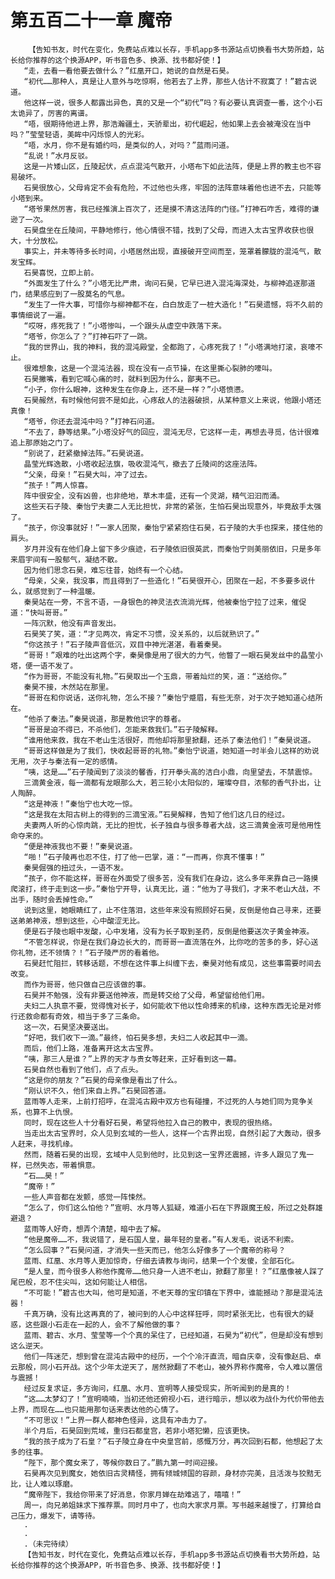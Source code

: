 # 第五百二十一章 魔帝
        【告知书友，时代在变化，免费站点难以长存，手机app多书源站点切换看书大势所趋，站长给你推荐的这个换源APP，听书音色多、换源、找书都好使！】
       “走，去看一看他要去做什么？”红凰开口，她说的自然是石昊。
       “初代……那种人，真是让人意外与吃惊啊，他若去了上界，那些人估计不寂寞了！”碧古说道。
       他这样一说，很多人都露出异色，真的又是一个“初代”吗？有必要认真调查一番，这个小石太诡异了，厉害的离谱。
       “唔，很期待他进上界，那浩瀚疆土，天骄辈出，初代崛起，他如果上去会被淹没在当中吗？”莹莹轻语，美眸中闪烁惊人的光彩。
       “唔，水月，你不是有婚约吗，是类似的人，对吗？”蓝雨问道。
       “乱说！”水月反驳。
       这是一片矮山区，丘陵起伏，点点混沌气散开，小塔布下如此法阵，便是上界的教主也不容易破坏。
       石昊很放心，父母肯定不会有危险，不过他也头疼，牢固的法阵意味着他也进不去，只能等小塔到来。
       “塔爷果然厉害，我已经推演上百次了，还是摸不清这法阵的门径。”打神石咋舌，难得的谦逊了一次。
       石昊盘坐在丘陵间，平静地修行，他心情很不错，找到了父母，而进入太古宝界收获也很大，十分放松。
       事实上，并未等待多长时间，小塔居然出现，直接破开空间而至，笼罩着朦胧的混沌气，散发宝辉。
       石昊喜悦，立即上前。
       “外面发生了什么？”小塔无比严肃，询问石昊，它早已进入混沌海深处，与柳神追逐那道门，结果感应到了一股莫名的气息。
       “发生了一件大事，可惜你与柳神都不在，白白放走了一桩大造化！”石昊遗憾，将不久前的事情细说了一遍。
       “哎呀，疼死我了！”小塔惨叫，一个跟头从虚空中跌落下来。
       “塔爷，你怎么了？”打神石吓了一跳。
       “我的世界山，我的神料，我的混沌殿堂，全都跑了，心疼死我了！”小塔满地打滚，哀嚎不止。
       很难想象，这是一个混沌法器，现在没有一点节操，在这里撕心裂肺的嚎叫。
       石昊撇嘴，看到它喊心痛的时，就料到因为什么，鄙夷不已。
       “小子，你什么眼神，这种发生在你身上，还不是一样？”小塔愤懑。
       石昊赧然，有时候他何尝不是如此，心疼敌人的法器破损，从某种意义上来说，他跟小塔还真像！
       “塔爷，你还去混沌中吗？”打神石问道。
       “不去了，静等结果。”小塔没好气的回应，混沌无尽，它这样一走，再想去寻觅，估计很难追上那原始之门了。
       “别说了，赶紧撤掉法阵。”石昊说道。
       晶莹光辉逸散，小塔收起法旗，吸收混沌气，撤去了丘陵间的这座法阵。
       “父亲，母亲！”石昊大叫，冲了过去。
       “孩子！”两人惊喜。
       阵中很安全，没有凶兽，也非绝地，草木丰盛，还有一个灵湖，精气汩汩而涌。
       这些天石子陵、秦怡宁夫妻二人无比担忧，非常的紧张，生怕石昊出现意外，毕竟敌手太强了。
       “孩子，你没事就好！”一家人团聚，秦怡宁紧紧抱住石昊，石子陵的大手也探来，搂住他的肩头。
       岁月并没有在他们身上留下多少痕迹，石子陵依旧很英武，而秦怡宁则美丽依旧，只是多年来眉宇间有一股郁气，凝结不散。
       因为他们思念石昊，难忘往昔，始终有一个心结。
       “母亲，父亲，我没事，而且得到了一些造化！”石昊很开心，团聚在一起，不多要多说什么，就感觉到了一种温暖。
       秦昊站在一旁，不言不语，一身银色的神灵法衣流淌光辉，他被秦怡宁拉了过来，催促道：“快叫哥哥。”
       一阵沉默，他没有声音发出。
       石昊笑了笑，道：“才见两次，肯定不习惯，没关系的，以后就熟识了。”
       “你这孩子！”石子陵声音低沉，双目中神光湛湛，看着秦昊。
       “哥哥！”艰难的吐出这两个字，秦昊像是用了很大的力气，他瞥了一眼石昊发丝中的晶莹小塔，便一语不发了。
       “作为哥哥，不能没有礼物。”石昊取出一个玉鼎，带着灿烂的笑，道：“送给你。”
       秦昊不接，木然站在那里。
       “哥哥在和你说话，送你礼物，怎么不接？”秦怡宁蹙眉，有些无奈，对于次子她知道心结所在。
       “他杀了秦法。”秦昊说道，那是教他识字的尊者。
       “哥哥是迫不得已，不杀他们，怎能来救我们。”石子陵解释。
       “谁用他来救，我在不老山生活很好，而他却将那里掀翻，还杀了秦法他们！”秦昊说道。
       “哥哥这样做是为了我们，快收起哥哥的礼物。”秦怡宁说道，她知道一时半会儿这样的劝说无用，次子与秦法有一定的感情。
       “咦，这是……”石子陵闻到了淡淡的馨香，打开拳头高的洁白小鼎，向里望去，不禁震惊。
       三滴黄金液，每一滴都有龙眼那么大，若三轮小太阳似的，璀璨夺目，浓郁的香气扑出，让人陶醉。
       “这是神液！”秦怡宁也大吃一惊。
       “这是我在太阳古树上的得到的三滴宝液。”石昊解释，告知了他们这几日的经过。
       夫妻两人听的心惊肉跳，无比的担忧，长子独自与很多尊者大战，这三滴黄金液可是他用性命夺来的。
       “便是神液我也不要！”秦昊说道。
       “啪！”石子陵再也忍不住，打了他一巴掌，道：“一而再，你真不懂事！”
       秦昊倔强的扭过头，一语不发。
       “孩子，你不能这样，哥哥在外面受了很多苦，没有我们在身边，这么多年来靠自己一路摸爬滚打，终于走到这一步。”秦怡宁开导，认真无比，道：“他为了寻我们，才来不老山大战，不出手，随时会丢掉性命。”
       说到这里，她眼睛红了，止不住落泪，这些年来没有照顾好石昊，反倒是他自己寻来，还要送弟弟神液，想到这些，心中酸涩无比。
       便是石子陵也眼中发酸，心中发堵，没有为长子取到圣药，反倒是他要送次子黄金神液。
       “不管怎样说，你是在我们身边长大的，而哥哥一直流落在外，比你吃的苦多的多，好心送你礼物，还不领情？！”石子陵严厉的看着他。
       石昊赶忙阻拦，转移话题，不想在这件事上纠缠下去，秦昊对他有成见，这些事需要时间去改变。
       而作为哥哥，他只做自己应该做的事。
       石昊并不勉强，没有非要送他神液，而是转交给了父母，希望留给他们用。
       夫妇二人执意不要，觉得愧对长子，如何能收下他以性命搏来的机缘，这种东西无论是对修行还救命都有奇效，相当于多了三条命。
       这一次，石昊坚决要送出。
       “好吧，我们收下一滴。”最终，怕石昊多想，夫妇二人收起其中一滴。
       而后，他们上路，准备离开这太古宝界。
       “咦，那三人是谁？”上界的天才与贵女等赶来，正好看到这一幕。
       石昊自然也看到了他们，点了点头。
       “这是你的朋友？”石昊的母亲像是看出了什么。
       “刚认识不久，他们来自上界。”石昊回答道。
       蓝雨等人走来，上前打招呼，在混沌古殿中双方也有碰撞，不过死的人与她们同为竞争关系，也算不上仇恨。
       同时，现在这些人十分看好石昊，希望将他拉入自己的教中，表现的很热络。
       当走出太古宝界时，众人见到玄域的一些人，这样一个古界出现，自然引起了大轰动，很多人赶来，寻找机缘。
       然而，随着石昊的出现，玄域中人见到他时，比见到这一宝界还震撼，许多人跟见了鬼一样，已然失态，带着惧意。
       “石……昊！”
       “魔帝！”
       一些人声音都在发颤，感觉一阵悚然。
       “怎么了，你们这么怕他？”宣明、水月等人狐疑，难道小石在下界跟魔王般，所过之处群雄避退？
       蓝雨等人好奇，想弄个清楚，暗中去了解。
       “他是魔帝……不，我说错了，是石国人皇，最年轻的皇者。”有人发毛，说话不利索。
       “怎么回事？”石昊问道，才消失一些天而已，他怎么好像多了一个魔帝的称号？
       蓝雨、红凰、水月等人更加惊奇，仔细去请教与询问，结果一个个发傻，全部石化。
       “是人皇，而今很多人称他作魔帝……他只身一人进不老山，掀翻了那里！？”红凰像被人踩了尾巴般，忍不住尖叫，这如何能让人相信。
       “不可能！”碧古也大叫，他可是知道，不老天尊的宝印镇在下界中，谁能撼动？那是混沌法器！
       千真万确，没有比这再真的了，被问到的人心中这样狂呼，同时紧张无比，也有很大的疑惑，这些跟小石走在一起的人，会不了解他做的事？
       蓝雨、碧古、水月、莹莹等一个个真的呆住了，已经知道，石昊为“初代”，但是却没有想到这么逆天。
       他们一阵迷茫，想到曾在混沌古殿中的经历，一个个冷汗直流，暗自庆幸，没有像赵启、卓云那般，同小石开战。这个少年太逆天了，居然掀翻了不老山，被外界称作魔帝，令人难以置信与震撼！
       经过反复求证，多方询问，红凰、水月、宣明等人接受现实，所听闻到的是真的！
       “这……太梦幻了！”宣明喃喃，当初还他还俯视小石，进行暗示，想以收为战仆为代价带他去上界，而现在……也只能用那句话来表达他的心情了。
       “不可思议！”上界一群人都神色怪异，这具有冲击力了。
       半个月后，石昊回到荒域，重归石都皇宫，若非小塔犯懒，应该更快。
       “我的孩子成为了石皇？”石子陵立身在中央皇宫前，感慨万分，再次回到石都，他想起了太多的往事。
       “陛下，那个魔女来了，等候你数日了。”鹏九第一时间迎接。
       石昊再次见到魔女，她依旧古灵精怪，拥有倾城倾国的容颜，身材亦完美，且活泼与狡黠无比，让人难以琢磨。
       “魔帝陛下，我给你带来了好消息，你家月婵在劫难逃了，嘻嘻！”
       周一，向兄弟姐妹求下推荐票。同时月中了，也向大家求月票。写书越来越慢了，打算给自己压力，爆发下，请等待。
       .
       .
       .（未完待续）
       【告知书友，时代在变化，免费站点难以长存，手机app多书源站点切换看书大势所趋，站长给你推荐的这个换源APP，听书音色多、换源、找书都好使！】